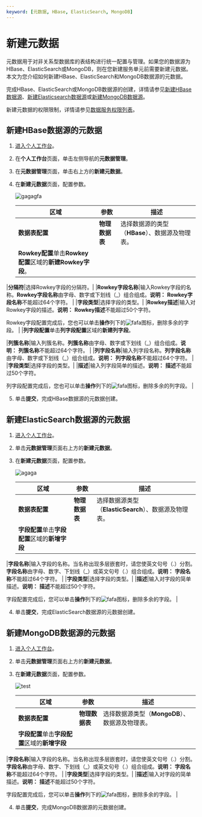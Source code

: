 ```yaml
---
keyword: [元数据, HBase, ElasticSearch, MongoDB]
---
```


# 新建元数据

元数据用于对非关系型数据库的表结构进行统一配置与管理。如果您的数据源为HBase、ElasticSearch或MongoDB，则在您新建服务单元前需要新建元数据。本文为您介绍如何新建HBase、ElasticSearch和MongoDB数据源的元数据。

完成HBase、ElasticSearch或MongoDB数据源的创建，详情请参见[新建HBase数据源](/cn.zh-CN/数仓规划/数据源/新建离线数据源/新建HBase数据源.md)、[新建Elasticsearch数据源](/cn.zh-CN/数仓规划/数据源/新建离线数据源/新建ElasticSearch数据源.md)或[新建MongoDB数据源](/cn.zh-CN/数仓规划/数据源/新建离线数据源/新建MongoDB数据源.md)。

新建元数据的权限限制，详情请参见[数据服务权限列表](/cn.zh-CN/权限管理/数据服务权限列表.md)。

## 新建HBase数据源的元数据

1.  [进入个人工作台](/cn.zh-CN/数据服务/进入数据服务.md)。

2.  在**个人工作台**页面，单击左侧导航的**元数据管理**。

3.  在**元数据管理**页面，单击右上方的**新建元数据**。

4.  在**新建元数据**页面，配置参数。

    ![gagagfa](https://static-aliyun-doc.oss-accelerate.aliyuncs.com/assets/img/zh-CN/7711987951/p85385.png)

    |区域|参数|描述|
    |--|--|--|
    |**数据表配置**|**物理数据表**|选择数据源的类型（**HBase**）、数据源及物理表。|
    |**Rowkey配置**单击**Rowkey配置**区域的**新建Rowkey字段**。

|**分隔符**|选择Rowkey字段的分隔符。|
    |**Rowkey字段名称**|输入Rowkey字段的名称。**Rowkey字段名称**由字母、数字或下划线（\_）组合组成。**说明：** **Rowkey字段名称**不能超过64个字符。 |
    |**字段类型**|选择字段的类型。|
    |**Rowkey描述**|输入对Rowkey字段的描述。**说明：** **Rowkey描述**不能超过50个字符。

Rowkey字段配置完成后，您也可以单击**操作**列下的![fafa](https://static-aliyun-doc.oss-accelerate.aliyuncs.com/assets/img/zh-CN/7711987951/p85386.png)图标，删除多余的字段。 |
    |**列字段配置**单击**列字段配置**区域的**新建列字段**。

|**列簇名称**|输入列簇名称。**列簇名称**由字母、数字或下划线（\_）组合组成。**说明：** **列簇名称**不能超过64个字符。 |
    |**列字段名称**|输入列字段名称。**列字段名称**由字母、数字或下划线（\_）组合组成。**说明：** **列字段名称**不能超过64个字符。 |
    |**字段类型**|选择字段的类型。|
    |**描述**|输入列字段简单的描述。**说明：** **描述**不能超过50个字符。

列字段配置完成后，您也可以单击**操作**列下的![fafa](https://static-aliyun-doc.oss-accelerate.aliyuncs.com/assets/img/zh-CN/7711987951/p85386.png)图标，删除多余的列字段。 |

5.  单击**提交**，完成HBase数据源的元数据创建。


## 新建ElasticSearch数据源的元数据

1.  [进入个人工作台](/cn.zh-CN/数据服务/进入数据服务.md)。

2.  单击**元数据管理**页面右上方的**新建元数据**。

3.  在**新建元数据**页面，配置参数。

    ![agaga](https://static-aliyun-doc.oss-accelerate.aliyuncs.com/assets/img/zh-CN/7711987951/p85387.png)

    |区域|参数|描述|
    |--|--|--|
    |**数据表配置**|**物理数据表**|选择数据源类型（**ElasticSearch**）、数据源及物理表。|
    |**字段配置**单击**字段配置**区域的**新增字段**

|**字段名称**|输入字段的名称。当名称出现多层嵌套时，请您使英文句号（.）分割。**字段名称**由字母、数字、下划线（\_）或英文句号（.）组合组成。**说明：** **字段名称**不能超过64个字符。 |
    |**字段类型**|选择字段的类型。|
    |**描述**|输入对字段的简单描述。**说明：** **描述**不能超过50个字符。

字段配置完成后，您可以单击**操作**列下的![fafa](https://static-aliyun-doc.oss-accelerate.aliyuncs.com/assets/img/zh-CN/7711987951/p85386.png)图标，删除多余的字段。 |

4.  单击**提交**，完成ElasticSearch数据源的元数据创建。


## 新建MongoDB数据源的元数据

1.  [进入个人工作台](/cn.zh-CN/数据服务/进入数据服务.md)。

2.  单击**元数据管理**页面右上方的**新建元数据**。

3.  在**新建元数据**页面，配置参数。

    ![test](https://static-aliyun-doc.oss-accelerate.aliyuncs.com/assets/img/zh-CN/2141886951/p139691.png)

    |区域|参数|描述|
    |--|--|--|
    |**数据表配置**|**物理数据表**|选择数据源类型（**MongoDB**）、数据源及物理表。|
    |**字段配置**单击**字段配置**区域的**新增字段**

|**字段名称**|输入字段的名称。当名称出现多层嵌套时，请您使英文句号（.）分割。**字段名称**由字母、数字、下划线（\_）或英文句号（.）组合组成。**说明：** **字段名称**不能超过64个字符。 |
    |**字段类型**|选择字段的类型。|
    |**描述**|输入对字段的简单描述。**说明：** **描述**不能超过50个字符。

字段配置完成后，您可以单击**操作**列下的![fafa](https://static-aliyun-doc.oss-accelerate.aliyuncs.com/assets/img/zh-CN/7711987951/p85386.png)图标，删除多余的字段。 |

4.  单击**提交**，完成MongoDB数据源的元数据创建。


